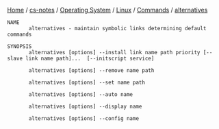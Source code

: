 [Home](https://mengxianbin.github.io) /
[cs-notes](https://mengxianbin.github.io/cs-notes/site) /
[Operating System](https://mengxianbin.github.io/cs-notes/site/Operating%20System) /
[Linux](https://mengxianbin.github.io/cs-notes/site/Operating%20System/Linux) /
[Commands](https://mengxianbin.github.io/cs-notes/site/Operating%20System/Linux/Commands) /
[alternatives](https://mengxianbin.github.io/cs-notes/site/Operating%20System/Linux/Commands/alternatives)

```man
NAME
       alternatives - maintain symbolic links determining default commands

SYNOPSIS
       alternatives [options] --install link name path priority [--slave link name path]...  [--initscript service]

       alternatives [options] --remove name path

       alternatives [options] --set name path

       alternatives [options] --auto name

       alternatives [options] --display name

       alternatives [options] --config name
```